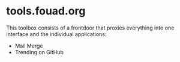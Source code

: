 # tools.fouad.org

This toolbox consists of a frontdoor that proxies everything into one interface and the individual applications:

- Mail Merge
- Trending on GitHub